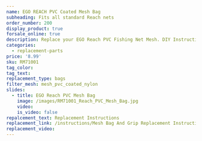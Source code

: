 ```yaml
---
name: EGO REACH PVC Coated Mesh Bag
subheading: Fits all standard Reach nets
order_number: 200
display_product: true
forsale_online: true
description: Replace your EGO Reach PVC Fishing Net Mesh. DIY Instructions provided.
categories:
  - replacement-parts
price: '8.99'
sku: RM71001
tag_color:
tag_text:
replacement_type: bags
filter_mesh: mesh_pvc_coated_nylon
slides:
  - title: EGO Reach PVC Mesh Bag
    image: /images/RM71001_Reach_PVC_Mesh_Bag.jpg
    video:
    is_video: false
repalcement_text: Replacement Instructions
replacement_link: /instructions/Mesh Bag And Grip Replacement Instructions 1.0.pdf
replacement_video:
---
```

